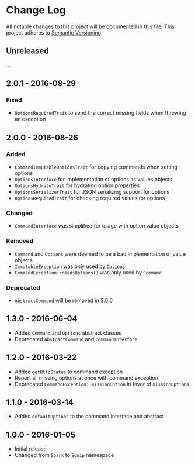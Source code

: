 # Change Log

All notable changes to this project will be documented in this file.
This project adheres to [Semantic Versioning](http://semver.org/).

## Unreleased

_..._

## 2.0.1 - 2016-08-29
### Fixed
- `OptionsRequiredTrait` to send the correct missing fields when throwing an exception

## 2.0.0 - 2016-08-26
### Added

- `CommandImmutableOptionsTrait` for copying commands when setting options
- `OptionsInterface` for implementation of options as values objects
- `OptionsHydrateTrait` for hydrating option properties
- `OptionsSerializerTrait` for JSON serializing support for options
- `OptionsRequiredTrait` for checking required values for options

### Changed

- `CommandInterface` was simplified for usage with option value objects

### Removed

- `Command` and `Options` were deemed to be a bad implementation of value objects
- `ImmutableException` was only used by `Options`
- `CommandException::needsOptions()` was only used by `Command`

### Deprecated

- `AbstractCommand` will be removed in 3.0.0

## 1.3.0 - 2016-06-04

- Added `Command` and `Options` abstract classes
- Deprecated `AbstractCommand` and `CommandInterface`

## 1.2.0 - 2016-03-22

- Added `getHttpStatus` to command exception
- Report all missing options at once with command exception
- Deprecated `CommandException::missingOption` in favor of `missingOptions`

## 1.1.0 - 2016-03-14

- Added `defaultOptions` to the command interface and abstract

## 1.0.0 - 2016-01-05

- Initial release
- Changed from `Spark` to `Equip` namespace
